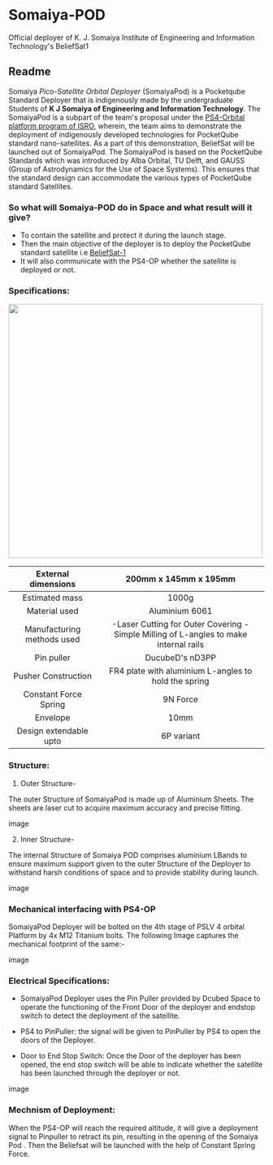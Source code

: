 # Somaiya-POD
Official deployer of K. J. Somaiya Institute of Engineering and Information Technology's BeliefSat1
## Readme 

Somaiya *Pico-Satellite Orbital Deployer* (SomaiyaPod) is a Pocketqube Standard Deployer that is indigenously made by the undergraduate Students of **K J Somaiya of Engineering and Information Technology**. The  SomaiyaPod is a subpart of the team's proposal under the [PS4-Orbital platform program of ISRO](https://www.isro.gov.in/update/15-jun-2019/announcement-of-opportunity-ao-orbital-platform), wherein, the team aims to demonstrate the deployment of indigenously developed technologies for PocketQube standard nano-satellites. As a part of this demonstration, BeliefSat will be launched out of SomaiyaPod. The SomaiyaPod is based on the PocketQube Standards which was introduced by Alba Orbital, TU Delft, and GAUSS (Group of Astrodynamics for the Use of Space Systems). This ensures that the standard design can accommodate the various types of PocketQube standard Satellites.

### So what will Somaiya-POD do in Space and what result will it give?

- To contain the satellite and protect it during the launch stage.
- Then the main objective of the deployer is to deploy the PocketQube standard satellite i.e [BeliefSat-1](https://github.com/NewLeapKjsieit/BeliefSat)
- It will also communicate with the PS4-OP whether the satellite is deployed or not.

### Specifications:
<image src="images/1617963857032.jpg" width=500 height=500>
</image>

| External dimensions 	| 200mm x 145mm x 195mm 	|
|:--:	|:--:	|
| Estimated mass 	| 1000g 	|
| Material used 	| Aluminium 6061 	|
| Manufacturing methods used 	| -Laser Cutting for Outer Covering -Simple Milling of L-angles to make internal rails  	|
| Pin puller 	| DucubeD's nD3PP 	|
| Pusher Construction 	| FR4 plate with aluminium L-angles to hold the spring  	|
| Constant Force Spring  	| 9N Force 	|
| Envelope 	| 10mm 	|
| Design extendable upto 	| 6P variant 	|

### Structure:

1. Outer Structure-

The outer Structure of SomaiyaPod is made up of Aluminium Sheets. The sheets are laser cut to acquire maximum accuracy and precise fitting.

image

2. Inner Structure-

The internal Structure of Somaiya POD comprises aluminium LBands to ensure maximum support given to the outer Structure of the Deployer to withstand harsh conditions of space and  to provide stability during launch. 

image

### Mechanical interfacing with PS4-OP

SomaiyaPod Deployer will be bolted on the 4th stage of PSLV 4 orbital Platform by 4x M12 Titanium bolts. The following Image captures the mechanical footprint of the same:-

image

### Electrical Specifications:

- SomaiyaPod Deployer uses the Pin Puller provided by Dcubed Space to   operate the functioning of the Front Door of the deployer and endstop   switch to detect the deployment of the satellite.

- PS4 to PinPuller: the signal will be given to PinPuller by PS4 to open the doors of the Deployer.

- Door to End Stop Switch: Once the Door of the deployer has been opened, the end stop switch will be able to indicate whether the satellite has been launched through the deployer or not.

image

### Mechnism of Deployment:
When the PS4-OP will reach the required altitude, it will give a deployment signal to Pinpuller to retract  its pin, resulting in the opening of the Somaiya Pod . Then the Beliefsat will be launched with the help of Constant Spring Force.  


